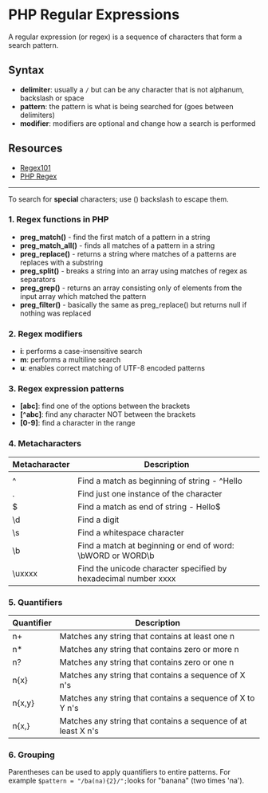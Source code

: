 
# PHP Regular Expressions

A regular expression (or regex) is a sequence of characters that form a search pattern.

## Syntax

- __delimiter__: usually a `/` but can be any character that is not alphanum, backslash or space
- __pattern__: the pattern is what is being searched for (goes between delimiters)
- __modifier__: modifiers are optional and change how a search is performed

## Resources

- [Regex101](https://regex101.com/)
- [PHP Regex](https://www.w3schools.com/php/php_regex.asp)

---

To search for __special__ characters; use (\) backslash to escape them.


### 1. Regex __functions in PHP__

- __preg_match()__ - find the first match of a pattern in a string
- __preg_match_all()__ - finds all matches of a pattern in a string
- __preg_replace()__ - returns a string where matches of a patterns are replaces with a substring
- __preg_split()__ - breaks a string into an array using matches of regex as separators
- __preg_grep()__ - returns an array consisting only of elements from the input array which matched the pattern
- __preg_filter()__ - basically the same as preg_replace() but returns null if nothing was replaced

### 2. Regex __modifiers__

- __i__: performs a case-insensitive search
- __m__: performs a multiline search
- __u__: enables correct matching of UTF-8 encoded patterns

### 3. Regex __expression patterns__

- __[abc]__: find one of the options between the brackets
- __[^abc]__: find any character NOT between the brackets
- __[0-9]__: find a character in the range

### 4. __Metacharacters__

| Metacharacter | Description |
| ------------- | ------------- |
| | | Find a match for any one of the patterns separated by | as in: cat|dog|fish  |
| ^ | Find a match as beginning of string - ^Hello |
| . | Find just one instance of the character  |
| $ | Find a match as end of string - Hello$  |
| \d | Find a digit |
| \s | Find a whitespace character |
| \b | Find a match at beginning or end of word: \bWORD or WORD\b |
| \uxxxx | Find the unicode character specified by hexadecimal number xxxx |


### 5. __Quantifiers__

| Quantifier | Description |
| ------------- | ------------- |
| n+ | Matches any string that contains at least one n |
| n* | Matches any string that contains zero or more n |
| n? | Matches any string that contains zero or one n |
| n{x} | Matches any string that contains a sequence of X n's |
| n{x,y} | Matches any string that contains a sequence of X to Y n's |
| n{x,} | Matches any string that contains a sequence of at least X n's |

### 6. __Grouping__

Parentheses can be used to apply quantifiers to entire patterns. For example `$pattern = "/ba(na){2}/";`looks for "banana" (two times 'na').
